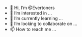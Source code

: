 - 👋 Hi, I’m @Evertoners
- 👀 I’m interested in ...
- 🌱 I’m currently learning ...
- 💞️ I’m looking to collaborate on ...
- 📫 How to reach me ...

<!---
Evertoners/Evertoners is a ✨ special ✨ repository because its `README.md` (this file) appears on your GitHub profile.
You can click the Preview link to take a look at your changes.
--->
